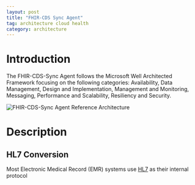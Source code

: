 ```yaml
---
layout: post
title: "FHIR-CDS Sync Agent"
tag: architecture cloud health 
category: architecture
---
```


# Introduction

The FHIR-CDS-Sync Agent follows the Microsoft Well Architected Framework focusing on the following categories:  Availability, Data Management, Design and Implementation, Management and Monitoring, Messaging, Performance and Scalability, Resiliency and Security.  

![FHIR-CDS-Sync Agent Reference Architecture](/health-architectures/assets/images/SyncAgentTechnicalDesign.png)

# Description 

## HL7 Conversion 
Most Electronic Medical Record (EMR) systems use [HL7](https://www.hl7.org/) as their internal protocol 
